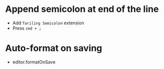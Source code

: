 # Append semicolon at end of the line
- Add `Tariling Semicolon` extension
- Press `cmd + ;`
# Auto-format on saving
- editor.formatOnSave